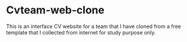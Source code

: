 # Cvteam-web-clone
This is an interface CV website for a team that I have cloned from a free template that I collected from internet for study purpose only.
